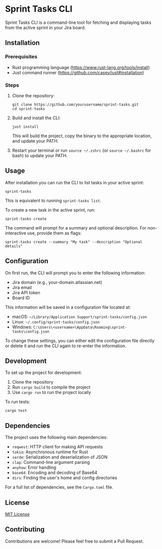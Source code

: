 # Sprint Tasks CLI

Sprint Tasks CLI is a command-line tool for fetching and displaying tasks from the active sprint in your Jira board.

## Installation

### Prerequisites

- Rust programming language (https://www.rust-lang.org/tools/install)
- Just command runner (https://github.com/casey/just#installation)

### Steps

1. Clone the repository:
   ```
   git clone https://github.com/yourusername/sprint-tasks.git
   cd sprint-tasks
   ```

2. Build and install the CLI:
   ```
   just install
   ```

   This will build the project, copy the binary to the appropriate location, and update your PATH.

3. Restart your terminal or run `source ~/.zshrc` (or `source ~/.bashrc` for bash) to update your PATH.

## Usage


After installation you can run the CLI to list tasks in your active sprint:

```
sprint-tasks
```

This is equivalent to running `sprint-tasks list`.

To create a new task in the active sprint, run:

```
sprint-tasks create
```

The command will prompt for a summary and optional description. For non-interactive use, provide them as flags:

```
sprint-tasks create --summary "My task" --description "Optional details"
```
## Configuration

On first run, the CLI will prompt you to enter the following information:

- Jira domain (e.g., your-domain.atlassian.net)
- Jira email
- Jira API token
- Board ID

This information will be saved in a configuration file located at:
- macOS: `~/Library/Application Support/sprint-tasks/config.json`
- Linux: `~/.config/sprint-tasks/config.json`
- Windows: `C:\Users\<username>\AppData\Roaming\sprint-tasks\config.json`

To change these settings, you can either edit the configuration file directly or delete it and run the CLI again to re-enter the information.

## Development

To set up the project for development:

1. Clone the repository
2. Run `cargo build` to compile the project
3. Use `cargo run` to run the project locally

To run tests:
```
cargo test
```

## Dependencies

The project uses the following main dependencies:

- `reqwest`: HTTP client for making API requests
- `tokio`: Asynchronous runtime for Rust
- `serde`: Serialization and deserialization of JSON
- `clap`: Command-line argument parsing
- `anyhow`: Error handling
- `base64`: Encoding and decoding of Base64
- `dirs`: Finding the user's home and config directories

For a full list of dependencies, see the `Cargo.toml` file.

## License

[MIT License](LICENSE)

## Contributing

Contributions are welcome! Please feel free to submit a Pull Request.
